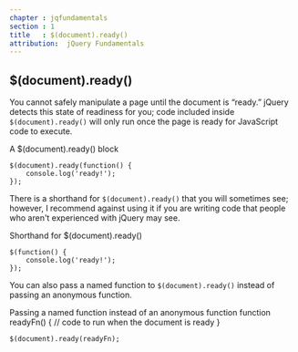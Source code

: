 ```yaml
---
chapter : jqfundamentals
section : 1
title   : $(document).ready()
attribution:  jQuery Fundamentals
---
```

## $(document).ready()

You cannot safely manipulate a page until the document is “ready.” 
jQuery detects this state of readiness for you; code included inside 
`$(document).ready()` will only run once the page is ready for JavaScript code to execute.

<div class="example" markdown="1">
A $(document).ready() block

    $(document).ready(function() {
    	console.log('ready!');
    });
</div>

There is a shorthand for `$(document).ready()` that you will sometimes see; however, 
I recommend against using it if you are writing code that people who aren't experienced 
with jQuery may see.

<div class="example" markdown="1">
Shorthand for $(document).ready()

    $(function() {
        console.log('ready!');
    });
</div>

You can also pass a named function to `$(document).ready()` instead of passing an anonymous function.

<div class="example" markdown="1">
Passing a named function instead of an anonymous function
    function readyFn() {
        // code to run when the document is ready
    }
</div>

`$(document).ready(readyFn);`